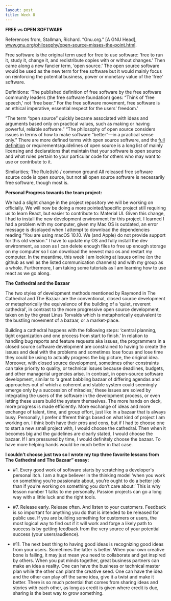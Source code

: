 ```yaml
---
layout: post
title: Week 8
---
```


**FREE vs OPEN SOFTWARE**

References from,
Stallman, Richard. “Gnu.org.” [A GNU Head], www.gnu.org/philosophy/open-source-misses-the-point.html.

Free software is the original term used for free to use software: ‘free to run it, study it, change it, and redistribute copies with or without changes.’ Then came along a new fancier term, ‘open source.’ The open source software would be used as the new term for free software but it would mainly focus on reinforcing the potential business, power or monetary value of the ‘free’ software.

Definitions:
‘The published definition of free software by the free software community leaders (the free software foundation) goes: “Think of ‘free speech,’ not ‘free beer.”
For the free software movement, free software is an ethical imperative, essential respect for the users' freedom.’

“The term “open source” quickly became associated with ideas and arguments based only on practical values, such as making or having powerful, reliable software.” “The philosophy of open source considers issues in terms of how to make software “better”—in a practical sense only.” There are more defined terms with open source software, and the [full definition](https://opensource.org/osd) or requirements/guidelines of open source is a long list of mainly licensing and declarations that maintain that your software is open source and what rules pertain to your particular code for others who may want to use or contribute to it.

Similarities; The Rule(ish) / common ground
All released free software source code is open source, but not all open source software is necessarily free software, though most is. 


**Personal Progress towards the team project:**

We had a slight change in the project repository we will be working on officially. We will now be doing a more pointed/specific project still requiring us to learn React, but easier to contribute to: Material UI. Given this change, I had to install the new development environment for this project. I learned I had a problem with my computer, given my Mac OS is outdated, an error message is displayed when I attempt to download the dependencies reading “You are using macOS 10.10. We (and Apple) do not provide support for this old version.” I have to update my OS and fully install the dev environment, as soon as I can delete enough files to free up enough storage on my computer so I can download the newest mac os and restart my computer. In the meantime, this week I am looking at issues online (on the github as well as the listed communication channels) and with my group as a whole. Furthermore, I am taking some tutorials as I am learning how to use react as we go along. 
 
**The Cathedral and the Bazaar**

The two styles of development methods mentioned by Raymond in The Cathedral and The Bazaar are the conventional, closed source development or metaphorically the equivalence of the building of a ‘quiet, reverent cathedral’, in contrast to the more progressive open source development, taken on by the great Linus Torvalds which is metaphorically equivalent to the bustling movement of a bazaar, or a market-place. 

Building a cathedral happens with the following steps: ‘central planning, tight organization and one process from start to finish.’ In relation to handling bug reports and feature requests aka issues, the programmers in a closed source software development are constrained to having to create the issues and deal with the problems and sometimes lose focus and lose time they could be using to actually progress the big picture, the original idea. Moreover, with closed source development, sometimes other constraints can take priority to quality, or technical issues because deadlines, budgets, and other managerial urgencies arise.
In contrast, in open-source software development, similar to ‘a great babbling bazaar of differing agendas and approaches out of which a coherent and stable system could seemingly emerge only by a succession of miracles,’ these issues are solved by integrating the users of the software in the development process, or even letting these users build the system themselves. The more hands on deck, more progress is made efficiently. More exchange of ideas and more exchange of talent, time, and group effort, just like in a bazaar that is always busy. 
Personally, I prefer different things based on what kind of project I am working on. I think both have their pros and cons, but if I had to choose one to start a new small project with, I would choose the cathedral. Then when it becomes big and the guidelines are clearly stated, I would choose the bazaar. If I am pressured by time, I would definitely choose the bazaar. To have more helping hands would be much better in that case.

**I couldn’t choose just two so I wrote my top three favorite lessons from The Cathedral and The Bazaar” essay:**

- #1. Every good work of software starts by scratching a developer's personal itch.
I am a huge believer in the thinking model ‘when you work on something you’re passionate about, you’re ought to do a better job than if you’re working on something you don’t care about.’ This is why lesson number 1 talks to me personally. Passion projects can go a long way with a little luck and the right tools.

- #7. Release early. Release often. And listen to your customers.
Feedback is so important for anything you do that is intended to be released for public use. If you are building something for customers or users, the most logical way to find out if it will work and forge a likely path to success is by getting feedback from the very source of your potential success (your users/audience). 

- #11. The next best thing to having good ideas is recognizing good ideas from your users. Sometimes the latter is better.
When your own creative bone is failing, it may just mean you need to collaborate and get inspired by others. When you put minds together, great business partners can make an idea a reality. One can have the business or technical master plan while the other can plant the creative seed. One can have the idea and the other can play off the same idea, give it a twist and make it better. There is so much potential that comes from sharing ideas and stories with each other, as long as credit is given where credit is due, sharing is the best way to grow something.
